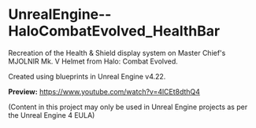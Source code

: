 # UnrealEngine--HaloCombatEvolved_HealthBar
Recreation of the Health &amp; Shield display system on Master Chief's MJOLNIR Mk. V Helmet from Halo: Combat Evolved.

Created using blueprints in Unreal Engine v4.22.

**Preview:** https://www.youtube.com/watch?v=4lCEt8dthQ4

(Content in this project may only be used in Unreal Engine projects as per the Unreal Engine 4 EULA)
